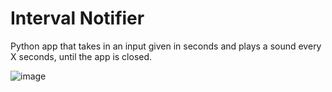 # Interval Notifier
Python app that takes in an input given in seconds and plays a sound every X seconds, until the app is closed.

![image](https://github.com/user-attachments/assets/9c2bbf64-9d67-4469-a996-dde43e268cfa)
